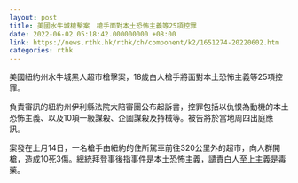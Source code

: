 ```yaml
---
layout: post
title: 美國水牛城槍擊案　槍手面對本土恐怖主義等25項控罪
date: 2022-06-02 05:18:42.000000000 +08:00
link: https://news.rthk.hk/rthk/ch/component/k2/1651274-20220602.htm
categories: rthk
---
```


美國紐約州水牛城黑人超市槍擊案，18歲白人槍手將面對本土恐怖主義等25項控罪。

負責審訊的紐約州伊利縣法院大陪審團公布起訴書，控罪包括以仇恨為動機的本土恐怖主義、以及10項一級謀殺、企圖謀殺及持械等。被告將於當地周四出庭應訊。

案發在上月14日，一名槍手由紐約的住所駕車前往320公里外的超市，向人群開槍，造成10死3傷。總統拜登事後指事件是本土恐怖主義，譴責白人至上主義是毒藥。

